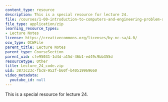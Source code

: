 ```yaml
---
content_type: resource
description: This is a special resource for lecture 24.
file: /courses/1-00-introduction-to-computers-and-engineering-problem-solving-spring-2012/3873c23cfbc8952fb60fb40519969660_Lecture_24_code.zip
file_type: application/zip
learning_resource_types:
- Lecture Notes
license: https://creativecommons.org/licenses/by-nc-sa/4.0/
ocw_type: OCWFile
parent_title: Lecture Notes
parent_type: CourseSection
parent_uid: cfe95031-1d4d-a15d-46b1-ed49c9bb355d
resourcetype: Other
title: Lecture_24_code.zip
uid: 3873c23c-fbc8-952f-b60f-b40519969660
video_metadata:
  youtube_id: null
---
```

This is a special resource for lecture 24.